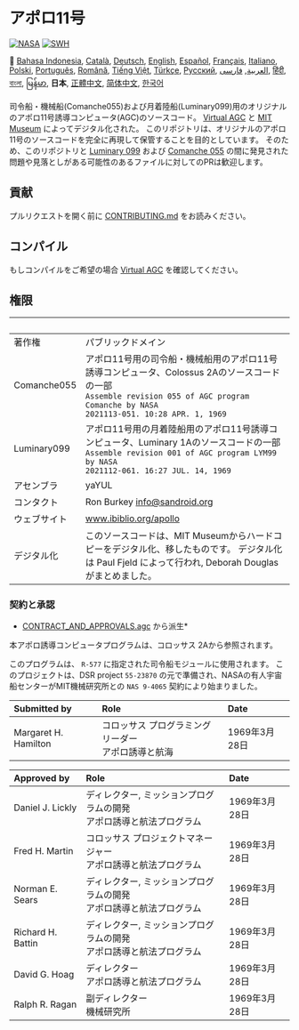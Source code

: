 # アポロ11号
[![NASA][1]][2]
[![SWH]][SWH_URL]

:crossed_flags:
[Bahasa Indonesia][ID],
[Català][CA],
[Deutsch][DE],
[English][EN],
[Español][ES],
[Français][FR],
[Italiano][IT],
[Polski][PL],
[Português][PT_BR],
[Română][RO],
[Tiếng Việt][VI],
[Türkçe][TR],
[Русский][RU],
[العربية][AR],
[فارسی][FA],
[हिंदी][HI_IN],
[বাংলা][BD_BN],
[မြန်မာ][MM],
**日本**,
[正體中文][ZH_TW],
[简体中文][ZH_CN],
[한국어][KO_KR]

[AR]:README.ar.md
[BD_BN]:README.bd_bn.md
[CA]:README.ca.md
[DE]:README.de.md
[EN]:README.md
[ES]:README.es.md
[FA]:README.fa.md
[FR]:README.fr.md
[HI_IN]:README.hi_in.md
[ID]:README.id.md
[IT]:README.it.md
[JA]:README.ja.md
[KO_KR]:README.ko_kr.md
[MM]:README.mm.md
[PL]:README.pl.md
[PT_BR]:README.pt_br.md
[RO]:README.ro.md
[RU]:README.ru.md
[TR]:README.tr.md
[VI]:README.vi.md
[ZH_CN]:README.zh_cn.md
[ZH_TW]:README.zh_tw.md

司令船・機械船(Comanche055)および月着陸船(Luminary099)用のオリジナルのアポロ11号誘導コンピュータ(AGC)のソースコード。
[Virtual AGC][3] と [MIT Museum][4] によってデジタル化された。
このリポジトリは、オリジナルのアポロ11号のソースコードを完全に再現して保管することを目的としています。
そのため、このリポジトリと [Luminary 099][5] および [Comanche 055][6] の間に発見された問題や見落としがある可能性のあるファイルに対してのPRは歓迎します。

## 貢献
プルリクエストを開く前に [CONTRIBUTING.md][7] をお読みください。

## コンパイル
もしコンパイルをご希望の場合 [Virtual AGC][8] を確認してください。

## 権限

&nbsp;         | &nbsp;
:------------- | :-----
著作権          | パブリックドメイン
Comanche055    | アポロ11号用の司令船・機械船用のアポロ11号誘導コンピュータ、Colossus 2Aのソースコードの一部<br>`Assemble revision 055 of AGC program Comanche by NASA`<br>`2021113-051. 10:28 APR. 1, 1969`
Luminary099    | アポロ11号用の月着陸船用のアポロ11号誘導コンピュータ、Luminary 1Aのソースコードの一部<br>`Assemble revision 001 of AGC program LYM99 by NASA`<br>`2021112-061. 16:27 JUL. 14, 1969`
アセンブラ      | yaYUL
コンタクト        | Ron Burkey <info@sandroid.org>
ウェブサイト        | www.ibiblio.org/apollo
デジタル化 | このソースコードは、MIT Museumからハードコピーをデジタル化、移したものです。 デジタル化は Paul Fjeld によって行われ, Deborah Douglas がまとめました。

### 契約と承認
* [CONTRACT_AND_APPROVALS.agc] から派生*

本アポロ誘導コンピュータプログラムは、コロッサス 2Aから参照されます。

このプログラムは、 `R-577` に指定された司令船モジュールに使用されます。 このプロジェクトは、DSR project `55-23870` の元で準備され、NASAの有人宇宙船センターがMIT機械研究所との `NAS 9-4065` 契約により始まりました。

Submitted by          | Role | Date
:-------------------- | :--- | :---
Margaret H. Hamilton  | コロッサス プログラミングリーダー<br>アポロ誘導と航海 | 1969年3月28日

Approved by        | Role | Date
:----------------- | :--- | :---
Daniel J. Lickly   | ディレクター, ミッションプログラムの開発<br>アポロ誘導と航法プログラム | 1969年3月28日
Fred H. Martin     | コロッサス プロジェクトマネージャー<br>アポロ誘導と航法プログラム | 1969年3月28日
Norman E. Sears    | ディレクター, ミッションプログラムの開発<br>アポロ誘導と航法プログラム | 1969年3月28日
Richard H. Battin  | ディレクター, ミッションプログラムの開発<br>アポロ誘導と航法プログラム | 1969年3月28日
David G. Hoag      | ディレクター<br>アポロ誘導と航法プログラム | 1969年3月28日
Ralph R. Ragan     | 副ディレクター<br>機械研究所 | 1969年3月28日

[CONTRACT_AND_APPROVALS.agc]:https://github.com/chrislgarry/Apollo-11/blob/master/Comanche055/CONTRACT_AND_APPROVALS.agc
[1]:https://rawcdn.githack.com/aleen42/badges/c9246f74/src/nasa.svg
[2]:https://www.nasa.gov/mission_pages/apollo/missions/apollo11.html
[3]:http://www.ibiblio.org/apollo/
[4]:http://web.mit.edu/museum/
[5]:http://www.ibiblio.org/apollo/ScansForConversion/Luminary099/
[6]:http://www.ibiblio.org/apollo/ScansForConversion/Comanche055/
[7]:https://github.com/chrislgarry/Apollo-11/blob/master/CONTRIBUTING.md
[8]:https://github.com/rburkey2005/virtualagc
[SWH]:https://archive.softwareheritage.org/badge/origin/https://github.com/chrislgarry/Apollo-11/
[SWH_URL]:https://archive.softwareheritage.org/browse/origin/https://github.com/chrislgarry/Apollo-11/
